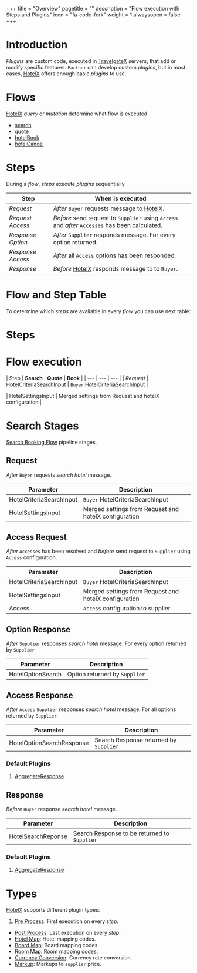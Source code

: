 +++
title = "Overview"
pagetitle = ""
description = "Flow execution with Steps and Plugins"
icon = "fa-code-fork"
weight = 1
alwaysopen = false
+++

# Introduction

_Plugins_ are custom code, executed in [TravelgateX](/hotelx/) servers, that add or modify specific features. `Partner` can develop custom _plugins_, but in most cases, [HotelX](/hotelx/) offers enough basic _plugins_ to use.

# Flows

[HotelX](/hotelx/) _query_ or _mutation_ determine what flow is executed: 

* [search](/hotelx/concepts/booking-flow#search)
* [quote](/hotelx/concepts/booking-flow#quote)
* [hotelBook](/hotelx/concepts/booking-flow#book)
* [hotelCancel](/hotelx/concepts/management-flow#cancel)

# Steps

During a _flow_, _steps_ execute _plugins_ sequentially.

| Step | When is executed |
| --- | --- | 
| _Request_ | _After_ `Buyer` requests message to [HotelX](/hotelx/).|  
| _Request Access_ | _Before_ send request to `Supplier` using `Access` and _after_ `Accesses` has been calculated.|
| _Response Option_ |_After_ `Supplier` responds  message. For every option returned.|
| _Response Access_ |_After_ all `Access` options has been responded.|
| _Response_ | _Before_ [HotelX](/hotelx/) responds message to to `Buyer`.|


# Flow and Step Table

To determine which _steps_ are available in every _flow_ you can use next table:




# Steps


# Flow execution

| Step | **Search** | **Quote** | **Book** |
| --- | --- | --- |
| *Request* | HotelCriteriaSearchInput | `Buyer` HotelCriteriaSearchInput |  


| HotelSettingsInput | Merged settings from Request and hotelX configuration |


# Search Stages
[Search Booking Flow](/hotelx/concepts/booking-flow#search) pipeline stages.

## Request
_After_ `Buyer` requests _search hotel_ message.

| Parameter | Description |
| --- | --- |
| HotelCriteriaSearchInput | `Buyer` HotelCriteriaSearchInput |  
| HotelSettingsInput | Merged settings from Request and hotelX configuration |


## Access Request
_After_ `Accesses` has been resolved and _before_ send request to `Supplier` using `Access` configuration.

| Parameter | Description |
| --- | --- |
| HotelCriteriaSearchInput | `Buyer` HotelCriteriaSearchInput |  
| HotelSettingsInput | Merged settings from Request and hotelX configuration |
| Access | `Access` configuration to supplier |

## Option Response
_After_ `Supplier` responses _search hotel_ message. For every option returned by `Supplier`

| Parameter | Description |
| --- | --- |
| HotelOptionSearch | Option returned by `Supplier` |  

## Access Response
_After_ `Access` `Supplier` responses _search hotel_ message. For all options returned by `Supplier`

| Parameter | Description |
| --- | --- |
| HotelOptionSearchResponse | Search Response returned by `Supplier` |  

### Default Plugins
1. [AggregateResponse](../reference)

## Response
_Before_ `Buyer` response _search hotel_ message.

| Parameter | Description |
| --- | --- |
| HotelSearchReponse | Search Response to be returned to `Supplier` |  

### Default Plugins
1. [AggregateResponse](../reference)


# Types

[HotelX](/hotelx/) supports different plugin types: 

1. [Pre Process](./pre-process): First execution on every _step_.
* [Post Process](./post-process): Last execution on every _step_.
* [Hotel Map](./hotel-map): Hotel mapping codes.
* [Board Map](./board-map): Board mapping codes.
* [Room Map](./room-map): Room mapping codes.
* [Currency Conversion](./currency-conversion): Currency rate conversion. 
* [Markup](./markup): Markups to `supplier` price.
